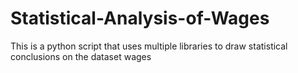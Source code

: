 # Statistical-Analysis-of-Wages
This is a python script that uses multiple libraries to draw statistical conclusions on the dataset wages
